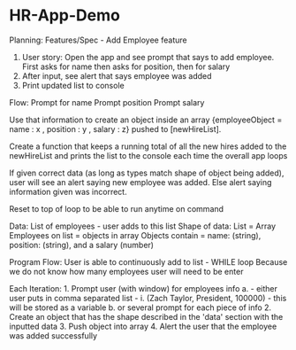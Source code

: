 # HR-App-Demo

Planning:
Features/Spec - Add Employee feature

1. User story: Open the app and see prompt that says to add employee. First asks for name then asks for position, then for salary
2. After input, see alert that says employee was added
3. Print updated list to console

Flow:
Prompt for name
Prompt position
Prompt salary

Use that information to create an object inside an array {employeeObject = name : x , position : y , salary : z} pushed to [newHireList].

Create a function that keeps a running total of all the new hires added to the newHireList and prints the list to the console each time the overall app loops

If given correct data (as long as types match shape of object being added), user will see an alert saying new employee was added. Else alert saying information given was incorrect.

Reset to top of loop to be able to run anytime on command

Data:
List of employees - user adds to this list
Shape of data:
List = Array
Employees on list = objects in array
Objects contain = name: (string), position: (string), and a salary (number)

Program Flow:
User is able to continuously add to list - WHILE loop
Because we do not know how many employees user will need to be enter

Each Iteration: 1. Prompt user (with window) for employees info
a. - either user puts in comma separated list -
i. (Zach Taylor, President, 100000) - this will be stored as a variable
b. or several prompt for each piece of info 2. Create an object that has the shape described in the 'data' section with the inputted data 3. Push object into array 4. Alert the user that the employee was added successfully
